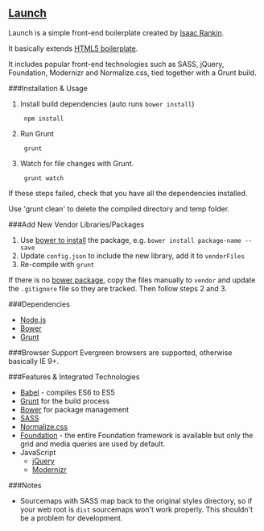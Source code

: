 ## [Launch](https://github.com/isaacwebfix/launch)

Launch is a simple front-end boilerplate created by [Isaac Rankin](http://isaacrankin.com/).

It basically extends [HTML5 boilerplate](https://html5boilerplate.com/).

It includes popular front-end technologies such as SASS, jQuery, Foundation, Modernizr and Normalize.css, tied together with a Grunt build.

###Installation & Usage

1. Install build dependencies (auto runs `bower install`)

		npm install

2. Run Grunt

		grunt

4. Watch for file changes with Grunt.

		grunt watch

If these steps failed, check that you have all the dependencies installed.

Use 'grunt clean' to delete the compiled directory and temp folder.

###Add New Vendor Libraries/Packages

1. Use [bower to install](http://bower.io/#install-packages) the package, e.g. `bower install package-name --save`
2. Update `config.json` to include the new library, add it to `vendorFiles`
3. Re-compile with `grunt`

If there is no [bower package](http://bower.io/search/), copy the files manually to `vendor` and update the `.gitignore` file so they are tracked. Then follow steps 2 and 3.

###Dependencies

* [Node.js](http://nodejs.org/)
* [Bower](http://bower.io/)
* [Grunt](http://gruntjs.com/)

###Browser Support
Evergreen browsers are supported, otherwise basically IE 9+.

###Features & Integrated Technologies

-   [Babel](http://babeljs.io/) - compiles ES6 to ES5
-   [Grunt](http://gruntjs.com/) for the build process
-   [Bower](http://bower.io/) for package management
-   [SASS](http://sass-lang.com/)
-   [Normalize.css](http://necolas.github.io/normalize.css/)
-   [Foundation](http://foundation.zurb.com/docs/components/grid.html) - the entire Foundation framework is available but only the grid and media queries are used by default.
-   JavaScript
	-   [jQuery](http://jquery.com/)
	-   [Modernizr](http://modernizr.com/)

###Notes

- Sourcemaps with SASS map back to the original styles directory, so if your web root is `dist` sourcemaps won't work properly. This shouldn't be a problem for development.